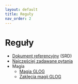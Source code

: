```yaml
---
layout: default
title: Reguły
nav_order: 2
---
```

# Reguły

- [Dokument referencyjny](docs/cairn-srd-pl.md) (SRD)
- [Najczęściej zadawane pytania](docs/faqs-pl.md)
- Magia
  - [Magia GLOG](docs/glog-magic-pl.md)
  - [Zaklęcia magii GLOG](docs/glog-spells-pl.md)
